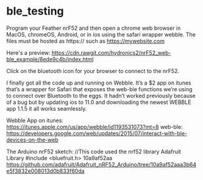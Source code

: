 # ble_testing

Program your Feather nrF52 and then open a chrome web browser in MacOS, chromeOS, Android, or in ios using the safari wrapper webble. The files must be hosted as https:// such as https://mywebsite.com</p>

Here's a preview: https://cdn.rawgit.com/hydronics2/nrF52_web-ble_example/8ede9c4b/index.html


<p>Click on the bluetooth icon for your browser to connect to the nrF52.

I finally got all the code up and running on Webble. It’s a $2 app on itunes that’s a wrapper for Safari that exposes the web-ble functions we’re using to connect over Bluetooth to the eggs. It hadn’t worked previously because of a bug but by updating ios to 11.0 and downloading the newest WEBBLE app 1.1.5 it all works seamlessly.

Webble App on itunes: https://itunes.apple.com/us/app/webble/id1193531073?mt=8
web-ble: https://developers.google.com/web/updates/2015/07/interact-with-ble-devices-on-the-web


The Arduino nrF52 sketch:
//This code used the nrf52 library Adafruit Library  #include <bluefruit.h>
 10a9af52aa  https://github.com/adafruit/Adafruit_nRF52_Arduino/tree/10a9af52aaa3b64e5f3832e008013d0b833f60da
